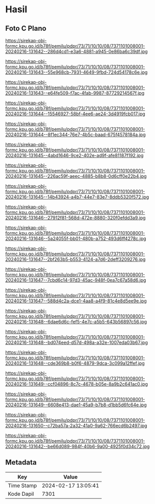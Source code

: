 # Hasil

## Foto C Plano

https://sirekap-obj-formc.kpu.go.id/b78f/pemilu/pdpr/73/71/10/10/08/7371101008001-20240216-131642--286d4cd1-e3a6-4881-a945-0e86ba6c39df.jpg

https://sirekap-obj-formc.kpu.go.id/b78f/pemilu/pdpr/73/71/10/10/08/7371101008001-20240216-131643--55e968cb-7931-4649-9fbd-724d54178c6e.jpg

https://sirekap-obj-formc.kpu.go.id/b78f/pemilu/pdpr/73/71/10/10/08/7371101008001-20240216-131643--e64fe509-f7ac-4fab-9987-87729214567f.jpg

https://sirekap-obj-formc.kpu.go.id/b78f/pemilu/pdpr/73/71/10/10/08/7371101008001-20240216-131644--15546927-58bf-4ee6-ae24-3d4919fcb017.jpg

https://sirekap-obj-formc.kpu.go.id/b78f/pemilu/pdpr/73/71/10/10/08/7371101008001-20240216-131644--8f1ec344-76e7-4b5c-baad-675f4578184a.jpg

https://sirekap-obj-formc.kpu.go.id/b78f/pemilu/pdpr/73/71/10/10/08/7371101008001-20240216-131645--4abd1646-9ce2-402e-ad9f-afe81187f192.jpg

https://sirekap-obj-formc.kpu.go.id/b78f/pemilu/pdpr/73/71/10/10/08/7371101008001-20240216-131645--226ac59f-aeec-4885-b8b8-0d6cff0e22b4.jpg

https://sirekap-obj-formc.kpu.go.id/b78f/pemilu/pdpr/73/71/10/10/08/7371101008001-20240216-131645--14b43924-a4b7-44e7-83e7-8ddb5320f572.jpg

https://sirekap-obj-formc.kpu.go.id/b78f/pemilu/pdpr/73/71/10/10/08/7371101008001-20240216-131646--27912f81-568d-472e-8880-320f0efdd3a9.jpg

https://sirekap-obj-formc.kpu.go.id/b78f/pemilu/pdpr/73/71/10/10/08/7371101008001-20240216-131646--5a24055f-bb01-480b-a752-493d6ff4278c.jpg

https://sirekap-obj-formc.kpu.go.id/b78f/pemilu/pdpr/73/71/10/10/08/7371101008001-20240216-131647--2bf263b5-b553-4124-a7d6-2deff3209276.jpg

https://sirekap-obj-formc.kpu.go.id/b78f/pemilu/pdpr/73/71/10/10/08/7371101008001-20240216-131647--7cbd6c14-97d3-45ac-948f-0ea7c67a58d6.jpg

https://sirekap-obj-formc.kpu.go.id/b78f/pemilu/pdpr/73/71/10/10/08/7371101008001-20240216-131647--588d4c2a-dce1-4aa8-a4f9-81c4e8d5ee9e.jpg

https://sirekap-obj-formc.kpu.go.id/b78f/pemilu/pdpr/73/71/10/10/08/7371101008001-20240216-131648--6dae6d6c-fef5-4e7c-a5b5-643b56897c56.jpg

https://sirekap-obj-formc.kpu.go.id/b78f/pemilu/pdpr/73/71/10/10/08/7371101008001-20240216-131648--bd074eed-d57d-498a-a32e-1007eda03b67.jpg

https://sirekap-obj-formc.kpu.go.id/b78f/pemilu/pdpr/73/71/10/10/08/7371101008001-20240216-131648--cde369b8-b0f6-4879-9dca-3c099a12ffef.jpg

https://sirekap-obj-formc.kpu.go.id/b78f/pemilu/pdpr/73/71/10/10/08/7371101008001-20240216-131649--ccf04896-8c7c-4678-b05e-8a9b2c641ac0.jpg

https://sirekap-obj-formc.kpu.go.id/b78f/pemilu/pdpr/73/71/10/10/08/7371101008001-20240216-131649--6608e413-dae1-45a9-b7b8-d1bb5d6fc64e.jpg

https://sirekap-obj-formc.kpu.go.id/b78f/pemilu/pdpr/73/71/10/10/08/7371101008001-20240216-131650--c72ba57a-2a32-41a0-9a62-766ecd6b2497.jpg

https://sirekap-obj-formc.kpu.go.id/b78f/pemilu/pdpr/73/71/10/10/08/7371101008001-20240216-131642--be66d089-984f-40b6-9a00-4925f0d34c72.jpg


## Metadata

| Key        | Value               |
| ---------- | ------------------- |
| Time Stamp | 2024-02-17 13:05:41 |
| Kode Dapil | 7301                |



